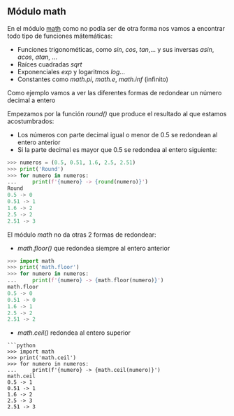 ## Módulo math

En el módulo [math](https://docs.python.org/3/library/math.html) como no podía ser de otra forma nos vamos a encontrar todo tipo de funciones mátemáticas: 

* Funciones trigonométicas, como *sin*, *cos*, *tan*,... y sus inversas *asin*, *acos*, *atan*, ...
* Raíces cuadradas *sqrt*
* Exponenciales *exp* y logaritmos *log*...
* Constantes como *math.pi*, *math.e*, *math.inf* (infinito)


Como ejemplo vamos a ver las diferentes formas de redondear un número decimal a entero

Empezamos por la función *round()* que produce el resultado al que estamos acostumbrados: 

* Los números con parte decimal igual o menor de  0.5 se redondean al entero anterior
* Si la parte decimal es mayor que 0.5 se redondea al entero siguiente:

```python
>>> numeros = (0.5, 0.51, 1.6, 2.5, 2.51)
>>> print('Round')
>>> for numero in numeros:
...     print(f'{numero} -> {round(numero)}')
Round
0.5 -> 0
0.51 -> 1
1.6 -> 2
2.5 -> 2
2.51 -> 3
```

El módulo *math* no da otras 2 formas de redondear:

* *math.floor()* que redondea siempre al entero anterior

```python
>>> import math
>>> print('math.floor')
>>> for numero in numeros:
...     print(f'{numero} -> {math.floor(numero)}')
math.floor
0.5 -> 0
0.51 -> 0
1.6 -> 1
2.5 -> 2
2.51 -> 2
```


* *math.ceil()* redondea al entero superior
```
```python
>>> import math
>>> print('math.ceil')
>>> for numero in numeros:
...     print(f'{numero} -> {math.ceil(numero)}')
math.ceil
0.5 -> 1
0.51 -> 1
1.6 -> 2
2.5 -> 3
2.51 -> 3
```


